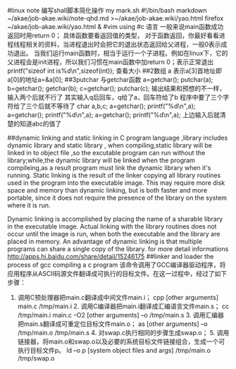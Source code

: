 
#linux note
编写shall脚本简化操作
my mark.sh
#!/bin/bash
markdown ~/akae/job-akae.wiki/note-qhd.md >~/akae/job-akae.wiki/yao.html
firefox ~/akae/job-akae.wiki/yao.html &
#vim using
#c 语言
一般来说main函数成功返回时用return 0； 
具体函数要看返回值的类型， 
对于函数返回，你最好看看进程线程相关的资料，当进程退出时会把它的退出状态返回给父进程，一般0表示成功退出。 
当我们运行main函数时，相当于运行一个子进程。例如在linux下，它的父进程会是init进程，所以我们习惯在main函数中加return 0；表示正常退出
printf("sizeof int is%d\n",sizeof(int)); 查看大小
##2数组 
a 表示a[3]首地址即a[0]的地址a=&a[0];
##3putchar 与getchar函数
a=getchar();
putchar(a);
b=getchar();
getchar(b);
c=getchar();
putchar(c);
输出结果和预想的不一样，输入两个后就不行了
其实输入q后回车，q给了a，回车符给了b
程序中要了三个字符给了三个后就不等待了
     char a,b,c;
     a=getchar();
     printf("%d\n",a);
     a=getchar();
     printf("%d\n",a);
     a=getchar();
      printf("%d\n",a);
      上边输入后就清楚的知道abc的值了

##dynamic linking and static linking
in C program language ,library includes dynamic library and static library ,
when compiling,static library will be linked in to object file ,so the excutable
program can run without the library;while,the dynamic library will be linked
when the program compileing,as a result program must link the dynamic library
when it's running.
Static linking is the result of the linker copying all library routines used in the program into the executable image. This may require more disk space and memory than dynamic linking, but is both faster and more portable, since it does not require the presence of the library on the system where it is run. 

Dynamic linking is accomplished by placing the name of a sharable library in the executable image. Actual linking with the library routines does not occur until the image is run, when both the executable and the library are placed in memory. An advantage of dynamic linking is that multiple programs can share a single copy of the library.
for more detail informations <http://apps.hi.baidu.com/share/detail/15246175>
##linker and loader
the process of gcc compiling a c program
该命令调用了GCC编译器驱动程序，将应用程序从ASCII码源文件翻译成可执行的目标文件。在这一过程中，经过了如下步骤：
1.  调用C预处理器把main.c翻译成中间文件main.i；
    cpp [other arguments] main.c /tmp/main.i
    2.  调用C编译器把main.i翻译成汇编语言文件main.s；
        cc /tmp/main.i main.c –O2 [other arguments] –o /tmp/main.s
        3.  调用汇编器把main.s翻译成可重定位目标文件main.o；
            as [other arguments] –o /tmp/main.o /tmp/main.s
            4.  对swap.c执行相同的步骤生成swap.o；
            5.  调用链接器，将main.o和swap.o以及必要的系统目标文件链接组合，生成一个可执行目标文件p。
                ld –o p [system object files and args] /tmp/main.o /tmp/swap.o

